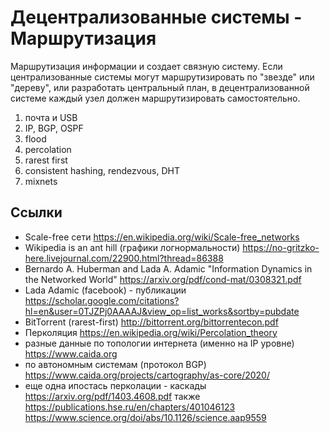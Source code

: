 #   Децентрализованные системы - Маршрутизация

Маршрутизация информации и создает связную систему. Если централизованные системы могут маршрутизировать по "звезде" или "дереву", или разработать центральный план, в децентрализованной системе каждый узел должен маршрутизировать самостоятельно.

 1. почта и USB
 2. IP, BGP, OSPF
 3. flood
 4. percolation
 5. rarest first
 6. consistent hashing, rendezvous, DHT
 7. mixnets


##  Ссылки

  - Scale-free сети 
    https://en.wikipedia.org/wiki/Scale-free_networkѕ  
  - Wikipedia is an ant hill (графики логнормальности)
    https://no-gritzko-here.livejournal.com/22900.html?thread=86388
  - Bernardo A. Huberman and Lada A. Adamic 
    "Information Dynamics in the Networked World"
    https://arxiv.org/pdf/cond-mat/0308321.pdf
  - Lada Adamic (facebook) - публикации
    https://scholar.google.com/citations?hl=en&user=0TJZPj0AAAAJ&view_op=list_works&sortby=pubdate
  - BitTorrent (rarest-first)
    http://bittorrent.org/bittorrentecon.pdf
  - Перколяция https://en.wikipedia.org/wiki/Percolation_theory
  - разные данные по топологии интернета (именно на IP уровне)
    https://www.caida.org
  - по автономным системам (протокол BGP)
    https://www.caida.org/projects/cartography/as-core/2020/
  - еще одна ипостась перколации - каскады
    https://arxiv.org/pdf/1403.4608.pdf
    также
    https://publications.hse.ru/en/chapters/401046123
    https://www.science.org/doi/abs/10.1126/science.aap9559
